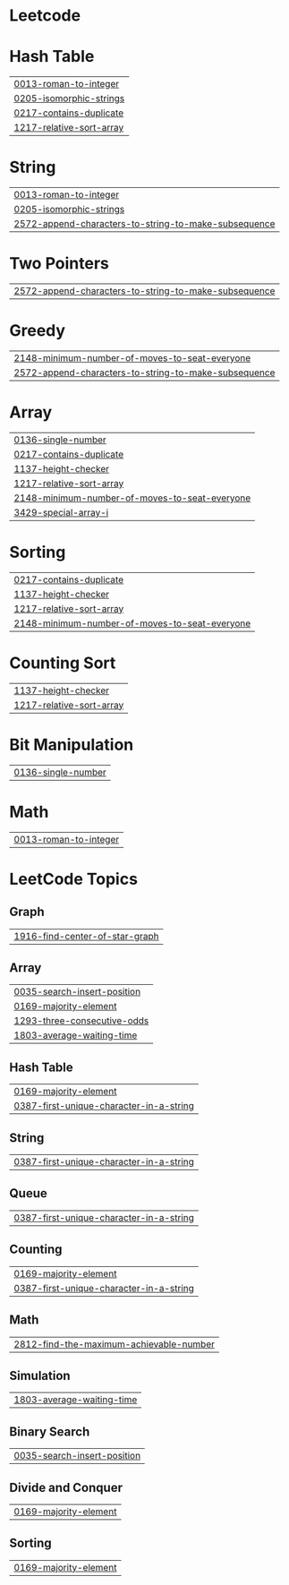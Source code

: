 # Leetcode


# Hash Table
|  |
| ------- |
| [0013-roman-to-integer](https://github.com/ravikiran152005/Leetcode/tree/master/0013-roman-to-integer) |
| [0205-isomorphic-strings](https://github.com/ravikiran152005/Leetcode/tree/master/0205-isomorphic-strings) |
| [0217-contains-duplicate](https://github.com/ravikiran152005/Leetcode/tree/master/0217-contains-duplicate) |
| [1217-relative-sort-array](https://github.com/ravikiran152005/Leetcode/tree/master/1217-relative-sort-array) |
# String
|  |
| ------- |
| [0013-roman-to-integer](https://github.com/ravikiran152005/Leetcode/tree/master/0013-roman-to-integer) |
| [0205-isomorphic-strings](https://github.com/ravikiran152005/Leetcode/tree/master/0205-isomorphic-strings) |
| [2572-append-characters-to-string-to-make-subsequence](https://github.com/ravikiran152005/Leetcode/tree/master/2572-append-characters-to-string-to-make-subsequence) |
# Two Pointers
|  |
| ------- |
| [2572-append-characters-to-string-to-make-subsequence](https://github.com/ravikiran152005/Leetcode/tree/master/2572-append-characters-to-string-to-make-subsequence) |
# Greedy
|  |
| ------- |
| [2148-minimum-number-of-moves-to-seat-everyone](https://github.com/ravikiran152005/Leetcode/tree/master/2148-minimum-number-of-moves-to-seat-everyone) |
| [2572-append-characters-to-string-to-make-subsequence](https://github.com/ravikiran152005/Leetcode/tree/master/2572-append-characters-to-string-to-make-subsequence) |
# Array
|  |
| ------- |
| [0136-single-number](https://github.com/ravikiran152005/Leetcode/tree/master/0136-single-number) |
| [0217-contains-duplicate](https://github.com/ravikiran152005/Leetcode/tree/master/0217-contains-duplicate) |
| [1137-height-checker](https://github.com/ravikiran152005/Leetcode/tree/master/1137-height-checker) |
| [1217-relative-sort-array](https://github.com/ravikiran152005/Leetcode/tree/master/1217-relative-sort-array) |
| [2148-minimum-number-of-moves-to-seat-everyone](https://github.com/ravikiran152005/Leetcode/tree/master/2148-minimum-number-of-moves-to-seat-everyone) |
| [3429-special-array-i](https://github.com/ravikiran152005/Leetcode/tree/master/3429-special-array-i) |
# Sorting
|  |
| ------- |
| [0217-contains-duplicate](https://github.com/ravikiran152005/Leetcode/tree/master/0217-contains-duplicate) |
| [1137-height-checker](https://github.com/ravikiran152005/Leetcode/tree/master/1137-height-checker) |
| [1217-relative-sort-array](https://github.com/ravikiran152005/Leetcode/tree/master/1217-relative-sort-array) |
| [2148-minimum-number-of-moves-to-seat-everyone](https://github.com/ravikiran152005/Leetcode/tree/master/2148-minimum-number-of-moves-to-seat-everyone) |
# Counting Sort
|  |
| ------- |
| [1137-height-checker](https://github.com/ravikiran152005/Leetcode/tree/master/1137-height-checker) |
| [1217-relative-sort-array](https://github.com/ravikiran152005/Leetcode/tree/master/1217-relative-sort-array) |
# Bit Manipulation
|  |
| ------- |
| [0136-single-number](https://github.com/ravikiran152005/Leetcode/tree/master/0136-single-number) |
# Math
|  |
| ------- |
| [0013-roman-to-integer](https://github.com/ravikiran152005/Leetcode/tree/master/0013-roman-to-integer) |
<!---LeetCode Topics Start-->
# LeetCode Topics
## Graph
|  |
| ------- |
| [1916-find-center-of-star-graph](https://github.com/ravikiran152005/Leetcode/tree/master/1916-find-center-of-star-graph) |
## Array
|  |
| ------- |
| [0035-search-insert-position](https://github.com/ravikiran152005/Leetcode/tree/master/0035-search-insert-position) |
| [0169-majority-element](https://github.com/ravikiran152005/Leetcode/tree/master/0169-majority-element) |
| [1293-three-consecutive-odds](https://github.com/ravikiran152005/Leetcode/tree/master/1293-three-consecutive-odds) |
| [1803-average-waiting-time](https://github.com/ravikiran152005/Leetcode/tree/master/1803-average-waiting-time) |
## Hash Table
|  |
| ------- |
| [0169-majority-element](https://github.com/ravikiran152005/Leetcode/tree/master/0169-majority-element) |
| [0387-first-unique-character-in-a-string](https://github.com/ravikiran152005/Leetcode/tree/master/0387-first-unique-character-in-a-string) |
## String
|  |
| ------- |
| [0387-first-unique-character-in-a-string](https://github.com/ravikiran152005/Leetcode/tree/master/0387-first-unique-character-in-a-string) |
## Queue
|  |
| ------- |
| [0387-first-unique-character-in-a-string](https://github.com/ravikiran152005/Leetcode/tree/master/0387-first-unique-character-in-a-string) |
## Counting
|  |
| ------- |
| [0169-majority-element](https://github.com/ravikiran152005/Leetcode/tree/master/0169-majority-element) |
| [0387-first-unique-character-in-a-string](https://github.com/ravikiran152005/Leetcode/tree/master/0387-first-unique-character-in-a-string) |
## Math
|  |
| ------- |
| [2812-find-the-maximum-achievable-number](https://github.com/ravikiran152005/Leetcode/tree/master/2812-find-the-maximum-achievable-number) |
## Simulation
|  |
| ------- |
| [1803-average-waiting-time](https://github.com/ravikiran152005/Leetcode/tree/master/1803-average-waiting-time) |
## Binary Search
|  |
| ------- |
| [0035-search-insert-position](https://github.com/ravikiran152005/Leetcode/tree/master/0035-search-insert-position) |
## Divide and Conquer
|  |
| ------- |
| [0169-majority-element](https://github.com/ravikiran152005/Leetcode/tree/master/0169-majority-element) |
## Sorting
|  |
| ------- |
| [0169-majority-element](https://github.com/ravikiran152005/Leetcode/tree/master/0169-majority-element) |
<!---LeetCode Topics End-->